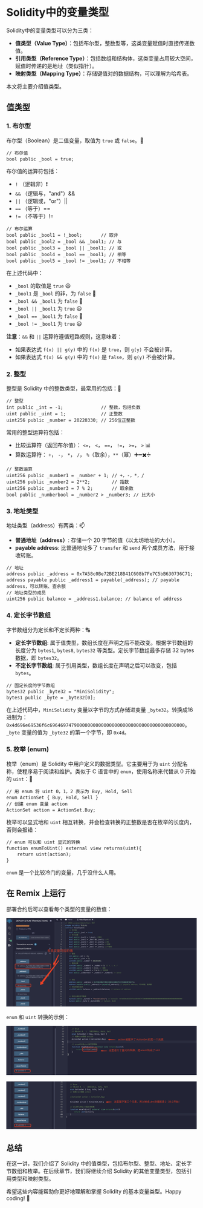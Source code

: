 
# Solidity中的变量类型

Solidity中的变量类型可以分为三类：

- **值类型（Value Type）**：包括布尔型，整数型等，这类变量赋值时直接传递数值。
- **引用类型（Reference Type）**：包括数组和结构体，这类变量占用较大空间，赋值时传递的是地址（类似指针）。
- **映射类型（Mapping Type）**：存储键值对的数据结构，可以理解为哈希表。

本文将主要介绍值类型。

## 值类型

### 1. 布尔型
布尔型（Boolean）是二值变量，取值为 `true` 或 `false`。🔀

```solidity
// 布尔值
bool public _bool = true;
```

布尔值的运算符包括：
- `!` （逻辑非）❗
- `&&` （逻辑与，"and"）&&
- `||` （逻辑或，"or"）||
- `==` （等于）==
- `!=` （不等于）!=

```solidity
// 布尔运算
bool public _bool1 = !_bool;       // 取非
bool public _bool2 = _bool && _bool1; // 与
bool public _bool3 = _bool || _bool1; // 或
bool public _bool4 = _bool == _bool1; // 相等
bool public _bool5 = _bool != _bool1; // 不相等
```

在上述代码中：
- `_bool` 的取值是 `true` 😃
- `_bool1` 是 `_bool` 的非，为 `false` 🚫
- `_bool && _bool1` 为 `false` 🚫
- `_bool || _bool1` 为 `true` 😃
- `_bool == _bool1` 为 `false` 🚫
- `_bool != _bool1` 为 `true` 😃

**注意**：`&&` 和 `||` 运算符遵循短路规则，这意味着：
- 如果表达式 `f(x) || g(y)` 中的 `f(x)` 是 `true`，则 `g(y)` 不会被计算。
- 如果表达式 `f(x) && g(y)` 中的 `f(x)` 是 `false`，则 `g(y)` 不会被计算。

### 2. 整型
整型是 Solidity 中的整数类型，最常用的包括：🔢

```solidity
// 整型
int public _int = -1;              // 整数，包括负数
uint public _uint = 1;             // 正整数
uint256 public _number = 20220330; // 256位正整数
```

常用的整型运算符包括：
- 比较运算符（返回布尔值）： `<=`， `<`， `==`， `!=`， `>=`， `>` 📊
- 算数运算符： `+`， `-`， `*`， `/`， `%`（取余），`**`（幂）➕➖✖️➗

```solidity
// 整数运算
uint256 public _number1 = _number + 1; // +，-，*，/
uint256 public _number2 = 2**2;        // 指数
uint256 public _number3 = 7 % 2;       // 取余数
bool public _numberbool = _number2 > _number3; // 比大小
```

### 3. 地址类型
地址类型（address）有两类：📫
- **普通地址（address）**: 存储一个 20 字节的值（以太坊地址的大小）。
- **payable address**: 比普通地址多了 `transfer` 和 `send` 两个成员方法，用于接收转账。

```solidity
// 地址
address public _address = 0x7A58c0Be72BE218B41C608b7Fe7C5bB630736C71;
address payable public _address1 = payable(_address); // payable address，可以转账、查余额
// 地址类型的成员
uint256 public balance = _address1.balance; // balance of address
```

### 4. 定长字节数组
字节数组分为定长和不定长两种：🔠
- **定长字节数组**: 属于值类型，数组长度在声明之后不能改变。根据字节数组的长度分为 `bytes1`, `bytes8`, `bytes32` 等类型。定长字节数组最多存储 32 bytes 数据，即 `bytes32`。
- **不定长字节数组**: 属于引用类型，数组长度在声明之后可以改变，包括 `bytes`。

```solidity
// 固定长度的字节数组
bytes32 public _byte32 = "MiniSolidity"; 
bytes1 public _byte = _byte32[0]; 
```

在上述代码中，`MiniSolidity` 变量以字节的方式存储进变量 `_byte32`。转换成16进制为：`0x4d696e69536f6c69646974790000000000000000000000000000000000000000`。`_byte` 变量的值为 `_byte32` 的第一个字节，即 `0x4d`。

### 5. 枚举 (enum)
枚举（enum）是 Solidity 中用户定义的数据类型。它主要用于为 `uint` 分配名称，使程序易于阅读和维护。类似于 C 语言中的 `enum`，使用名称来代替从 0 开始的 `uint`：🔢

```solidity
// 用 enum 将 uint 0，1，2 表示为 Buy, Hold, Sell
enum ActionSet { Buy, Hold, Sell }
// 创建 enum 变量 action
ActionSet action = ActionSet.Buy;
```

枚举可以显式地和 `uint` 相互转换，并会检查转换的正整数是否在枚举的长度内，否则会报错：

```solidity
// enum 可以和 uint 显式的转换
function enumToUint() external view returns(uint){
    return uint(action);
}
```

`enum` 是一个比较冷门的变量，几乎没什么人用。

## 在 Remix 上运行
部署合约后可以查看每个类型的变量的数值：

![alt text](../../public/beginner/valueType/valueType.png)

`enum` 和 `uint` 转换的示例：

![alt text](../../public/beginner/valueType/enum1.png)

![alt text](../../public/beginner/valueType/enum2.png)

## 总结
在这一讲，我们介绍了 Solidity 中的值类型，包括布尔型、整型、地址、定长字节数组和枚举。在后续章节，我们将继续介绍 Solidity 的其他变量类型，包括引用类型和映射类型。

希望这些内容能帮助你更好地理解和掌握 Solidity 的基本变量类型。Happy coding! 🚀
